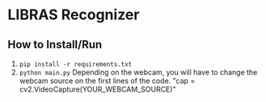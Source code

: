 # LIBRAS Recognizer
## How to Install/Run
1. ```pip install -r requirements.txt```
2. ```python main.py```
Depending on the webcam, you will have to change the webcam source on the first lines of the code. "cap = cv2.VideoCapture(YOUR_WEBCAM_SOURCE)"
